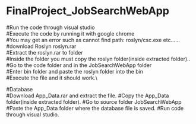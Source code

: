 # FinalProject_JobSearchWebApp


#Run the code through visual studio\
#Execute the code by running it with google chrome\
#You may get an error such as cannot find path: roslyn/csc.exe etc......\
#download Roslyn roslyn.rar\
#Extract the roslyn.rar to folder\
#Inside the folder you must copy the roslyn folder(inside extracted folder)..\
#Go to the code folder and in the JobSearchWebApp folder\
#Enter bin folder and paste the roslyn folder into the bin\
#Execute the file and it should work.\\


#Database\
#Download App_Data.rar and extract the file.
#Copy the App_Data folder(inside extracted folder).
#Go to source folder JobSearchWebApp
#Paste the App_Data folder where the database file is saved.
#Run code through visual studio.
